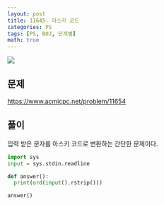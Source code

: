 ```yaml
---
layout: post
title: 11645. 아스키 코드
categories: PS
tags: [PS, BOJ, 단계별]
math: true
---
```


<img src="https://onlinejudgeimages.s3-ap-northeast-1.amazonaws.com/images/boj-og.png" />

## 문제

https://www.acmicpc.net/problem/11654

## 풀이

입력 받은 문자를 아스키 코드로 변환하는 간단한 문제이다.

```python
import sys
input = sys.stdin.readline

def answer():
  print(ord(input().rstrip()))

answer()

```
